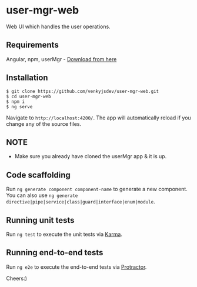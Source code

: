# user-mgr-web

Web UI which handles the user operations.

## Requirements

Angular, npm, userMgr - [Download from here](https://github.com/venkyjsdev/usersMgr.git)


## Installation

    $ git clone https://github.com/venkyjsdev/user-mgr-web.git
    $ cd user-mgr-web
    $ npm i
    $ ng serve

Navigate to `http://localhost:4200/`. The app will automatically reload if you change any of the source files.

## NOTE

 - Make sure you already have cloned the userMgr app & it is up.

## Code scaffolding

Run `ng generate component component-name` to generate a new component. You can also use `ng generate directive|pipe|service|class|guard|interface|enum|module`.

## Running unit tests

Run `ng test` to execute the unit tests via [Karma](https://karma-runner.github.io).

## Running end-to-end tests

Run `ng e2e` to execute the end-to-end tests via [Protractor](http://www.protractortest.org/).

Cheers:)


